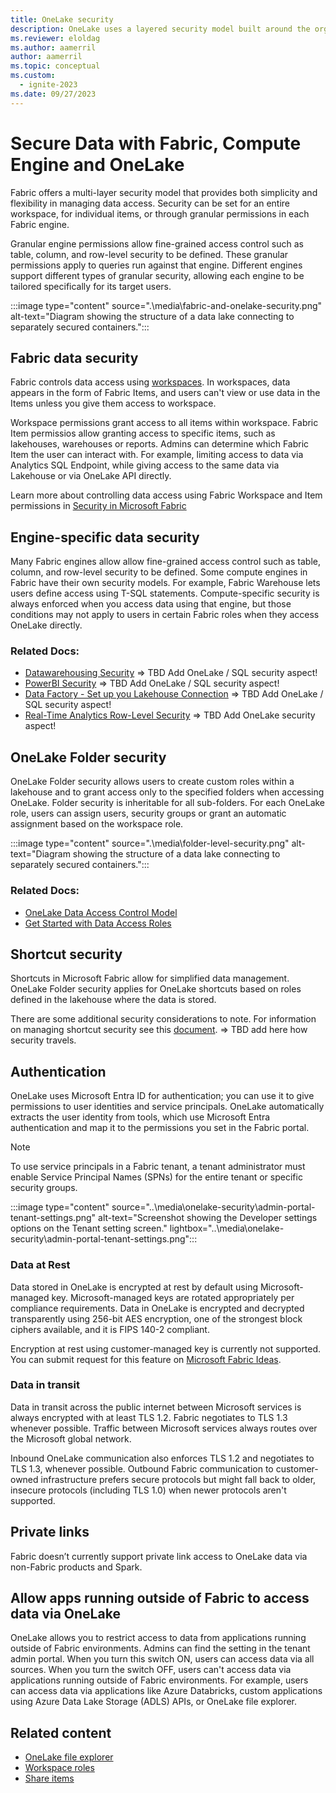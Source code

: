 ```yaml
---
title: OneLake security
description: OneLake uses a layered security model built around the organizational structure of experiences within Microsoft Fabric. Learn more about OneLake security.
ms.reviewer: eloldag
ms.author: aamerril
author: aamerril
ms.topic: conceptual
ms.custom:
  - ignite-2023
ms.date: 09/27/2023
---
```


# Secure Data with Fabric, Compute Engine and OneLake

Fabric offers a multi-layer security model that provides both simplicity and flexibility in managing data access. Security can be set for an entire workspace, for individual items, or through granular permissions in each Fabric engine.

Granular engine permissions allow fine-grained access control such as table, column, and row-level security to be defined. These granular permissions apply to queries run against that engine. Different engines support different types of granular security, allowing each engine to be tailored specifically for its target users.

:::image type="content" source=".\media\fabric-and-onelake-security.png" alt-text="Diagram showing the structure of a data lake connecting to separately secured containers.":::

## Fabric data security

Fabric controls data access using [workspaces](link). In workspaces, data appears in the form of Fabric Items, and users can't view or use data in the Items unless you give them access to workspace.

Workspace permissions grant access to all items within workspace. 
Fabric Item permissios allow granting access to specific items, such as lakehouses, warehouses or reports. Admins can determine which Fabric Item the user can interact with. For example, limiting access to data via Analytics SQL Endpoint, while giving access to the same data via Lakehouse or via OneLake API directly.

Learn more about controlling data access using Fabric Workspace and Item permissions in [Security in Microsoft Fabric](../../security/security-overview.md)

## Engine-specific data security

Many Fabric engines allow allow fine-grained access control such as table, column, and row-level security to be defined. Some compute engines in Fabric have their own security models. For example, Fabric Warehouse lets users define access using T-SQL statements. Compute-specific security is always enforced when you access data using that engine, but those conditions may not apply to users in certain Fabric roles when they access OneLake directly.

### Related Docs:

- [Datawarehousing Security](../../data-warehouse/security.md) => TBD Add OneLake / SQL security aspect!
- [PowerBI Security](/power-bi/enterprise/service-admin-power-bi-security) => TBD Add OneLake / SQL security aspect!
- [Data Factory - Set up you Lakehouse Connection](../../data-factory/connector-lakehouse-overview.md) => TBD Add OneLake / SQL security aspect!
- [Real-Time Analytics Row-Level Security](/azure/data-explorer/kusto/management/row-level-security-policy) => TBD Add OneLake security aspect!

## OneLake Folder security

OneLake Folder security allows users to create custom roles within a lakehouse and to grant access only to the specified folders when accessing OneLake. Folder security is inheritable for all sub-folders. For each OneLake role, users can assign users, security groups or grant an automatic assignment based on the workspace role.

:::image type="content" source=".\media\folder-level-security.png" alt-text="Diagram showing the structure of a data lake connecting to separately secured containers.":::

### Related Docs:

- [OneLake Data Access Control Model](./data-access-control-model.md)
- [Get Started with Data Access Roles](./get-started-data-access-roles.md)

## Shortcut security

Shortcuts in Microsoft Fabric allow for simplified data management.
OneLake Folder security applies for OneLake shortcuts based on roles defined in the lakehouse where the data is stored.

There are some additional security considerations to note. For information on managing shortcut security see this [document](onelake-shortcuts.md#types-of-shortcuts). => TBD add here how security travels.

## Authentication

OneLake uses Microsoft Entra ID for authentication; you can use it to give permissions to user identities and service principals. OneLake automatically extracts the user identity from tools, which use Microsoft Entra authentication and map it to the permissions you set in the Fabric portal.

> [!NOTE]
> To use service principals in a Fabric tenant, a tenant administrator must enable Service Principal Names (SPNs) for the entire tenant or specific security groups.

:::image type="content" source="..\media\onelake-security\admin-portal-tenant-settings.png" alt-text="Screenshot showing the Developer settings options on the Tenant setting screen." lightbox="..\media\onelake-security\admin-portal-tenant-settings.png":::

### Data at Rest

Data stored in OneLake is encrypted at rest by default using Microsoft-managed key. Microsoft-managed keys are rotated appropriately per compliance requirements. Data in OneLake is encrypted and decrypted transparently using 256-bit AES encryption, one of the strongest block ciphers available, and it is FIPS 140-2 compliant.

Encryption at rest using customer-managed key is currently not supported. You can submit request for this feature on [Microsoft Fabric Ideas](https://ideas.fabric.microsoft.com/).

### Data in transit

Data in transit across the public internet between Microsoft services is always encrypted with at least TLS 1.2. Fabric negotiates to TLS 1.3 whenever possible. Traffic between Microsoft services always routes over the Microsoft global network.

Inbound OneLake communication also enforces TLS 1.2 and negotiates to TLS 1.3, whenever possible. Outbound Fabric communication to customer-owned infrastructure prefers secure protocols but might fall back to older, insecure protocols (including TLS 1.0) when newer protocols aren't supported.

## Private links

Fabric doesn’t currently support private link access to OneLake data via non-Fabric products and Spark.

## Allow apps running outside of Fabric to access data via OneLake

OneLake allows you to restrict access to data from applications running outside of Fabric environments. Admins can find the setting in the tenant admin portal.
When you turn this switch ON, users can access data via all sources. When you turn the switch OFF, users can't access data via applications running outside of Fabric environments. For example, users can access data via applications like Azure Databricks, custom applications using Azure Data Lake Storage (ADLS) APIs, or OneLake file explorer.

## Related content

- [OneLake file explorer](onelake-file-explorer.md)
- [Workspace roles](../get-started/roles-workspaces.md)
- [Share items](../get-started/share-items.md)
